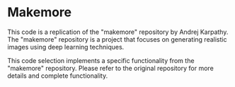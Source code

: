 # Makemore

This code is a replication of the "makemore" repository by Andrej Karpathy.
The "makemore" repository is a project that focuses on generating realistic images using deep learning techniques.

This code selection implements a specific functionality from the "makemore" repository.
Please refer to the original repository for more details and complete functionality.


